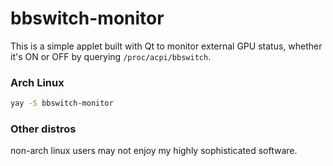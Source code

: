 # bbswitch-monitor

This is a simple applet built with Qt to monitor external GPU status, whether it's ON or OFF by querying `/proc/acpi/bbswitch`.


### Arch Linux

```bash
yay -S bbswitch-monitor
```

### Other distros

non-arch linux users may not enjoy my highly sophisticated software.